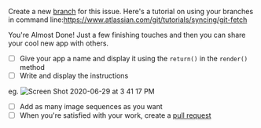 Create a new [branch](https://docs.github.com/en/desktop/contributing-to-projects/creating-a-branch-for-your-work) for this issue. Here's a tutorial on using your branches in command line:https://www.atlassian.com/git/tutorials/syncing/git-fetch

You're Almost Done! Just a few finishing touches and then you can share your cool new app with others.
- [ ] Give your app a name and display it using the `return()` in the `render()` method
- [ ] Write and display the instructions

eg.
![Screen Shot 2020-06-29 at 3 41 17 PM](https://user-images.githubusercontent.com/45152371/86063121-03e03800-ba1f-11ea-9045-4c7f3640f72d.png)

- [ ] Add as many image sequences as you want
- [ ] When you're satisfied with your work, create a [pull request](https://help.github.com/en/github/collaborating-with-issues-and-pull-requests/creating-a-pull-request)

